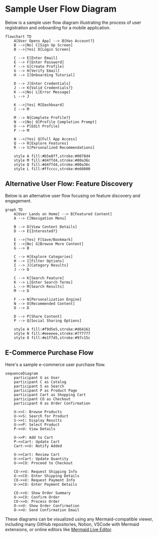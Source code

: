 # Sample User Flow Diagram

Below is a sample user flow diagram illustrating the process of user registration and onboarding for a mobile application.

```mermaid
flowchart TD
    A[User Opens App] --> B{Has Account?}
    B -->|No| C[Sign Up Screen]
    B -->|Yes| D[Login Screen]
    
    C --> E[Enter Email]
    E --> F[Enter Password]
    F --> G[Create Profile]
    G --> H[Verify Email]
    H --> I[Onboarding Tutorial]
    
    D --> J[Enter Credentials]
    J --> K{Valid Credentials?}
    K -->|No| L[Error Message]
    L --> J
    
    K -->|Yes| M[Dashboard]
    I --> M
    
    M --> N{Complete Profile?}
    N -->|No| O[Profile Completion Prompt]
    O --> P[Edit Profile]
    P --> M
    
    N -->|Yes| Q[Full App Access]
    Q --> R[Explore Features]
    R --> S[Personalized Recommendations]
    
    style A fill:#b5e8ff,stroke:#0078d4
    style M fill:#d4ffd4,stroke:#00a36c
    style Q fill:#d4ffd4,stroke:#00a36c
    style L fill:#ffcccc,stroke:#e60000
```

## Alternative User Flow: Feature Discovery

Below is an alternative user flow focusing on feature discovery and engagement.

```mermaid
graph TD
    A[User Lands on Home] --> B[Featured Content]
    A --> C[Navigation Menu]
    
    B --> D[View Content Details]
    D --> E{Interested?}
    
    E -->|Yes| F[Save/Bookmark]
    E -->|No| G[Browse More Content]
    G --> B
    
    C --> H[Explore Categories]
    H --> I[Filter Options]
    I --> J[Category Results]
    J --> D
    
    C --> K[Search Feature]
    K --> L[Enter Search Terms]
    L --> M[Search Results]
    M --> D
    
    F --> N[Personalization Engine]
    N --> O[Recommended Content]
    O --> D
    
    D --> P[Share Content]
    P --> Q[Social Sharing Options]
    
    style A fill:#f9d5e5,stroke:#d64161
    style N fill:#eeeeee,stroke:#777777
    style O fill:#e1f7d5,stroke:#97c15c
```

## E-Commerce Purchase Flow

Here's a sample e-commerce user purchase flow.

```mermaid
sequenceDiagram
    participant U as User
    participant C as Catalog
    participant S as Search
    participant P as Product Page
    participant Cart as Shopping Cart
    participant CO as Checkout
    participant O as Order Confirmation
    
    U->>C: Browse Products
    U->>S: Search for Product
    S->>C: Display Results
    U->>P: Select Product
    P->>U: View Details
    
    U->>P: Add to Cart
    P->>Cart: Update Cart
    Cart->>U: Notify Added
    
    U->>Cart: Review Cart
    U->>Cart: Update Quantity
    U->>CO: Proceed to Checkout
    
    CO->>U: Request Shipping Info
    U->>CO: Enter Shipping Details
    CO->>U: Request Payment Info
    U->>CO: Enter Payment Details
    
    CO->>U: Show Order Summary
    U->>CO: Confirm Order
    CO->>O: Process Order
    O->>U: Show Order Confirmation
    O->>U: Send Confirmation Email
```

These diagrams can be visualized using any Mermaid-compatible viewer, including many GitHub repositories, Notion, VSCode with Mermaid extensions, or online editors like [Mermaid Live Editor](https://mermaid.live/).